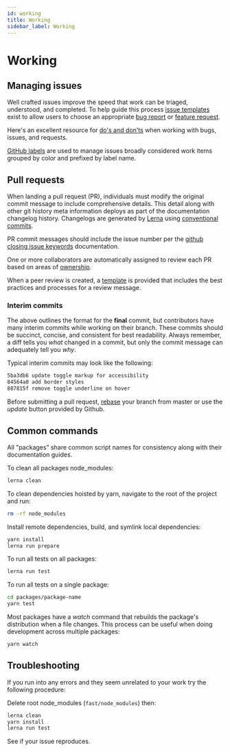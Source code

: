```yaml
---
id: working
title: Working
sidebar_label: Working
---
```


# Working

## Managing issues

Well crafted issues improve the speed that work can be triaged, understood, and completed. To help guide this process [issue templates](https://github.com/Microsoft/fast/tree/master/.github/ISSUE_TEMPLATE) exist to allow users to choose an appropriate [bug report](https://github.com/Microsoft/fast/blob/master/.github/ISSUE_TEMPLATE/report-a-bug.md) or [feature request](https://github.com/Microsoft/fast/blob/master/.github/ISSUE_TEMPLATE/request-a-feature.md).

Here's an excellent resource for [do's and don'ts](https://hackernoon.com/45-github-issues-dos-and-donts-dfec9ab4b612) when working with bugs, issues, and requests.

[GitHub labels](https://developer.github.com/v3/issues/labels/) are used to manage issues broadly considered work items grouped by color and prefixed by label name.

## Pull requests

When landing a pull request (PR), individuals must modify the original commit message to include comprehensive details. This detail along with other git history meta information deploys as part of the documentation changelog history. Changelogs are generated by [Lerna](https://lernajs.io/) using [conventional commits](https://conventionalcommits.org/).

PR commit messages should include the issue number per the [github closing issue keywords](https://help.github.com/articles/closing-issues-using-keywords/) documentation.

One or more collaborators are automatically assigned to review each PR based on areas of [ownership](https://github.com/Microsoft/fast/blob/master/.github/CODEOWNERS).

When a peer review is created, a [template](https://github.com/Microsoft/fast/blob/master/.github/pull_request_template.md) is provided that includes the best practices and processes for a review message.

### Interim commits

The above outlines the format for the **final** commit, but contributors have many interim commits while working on their branch. These commits should be succinct, concise, and consistent for best readability. Always remember, a diff tells you _what_ changed in a commit, but only the commit message can adequately tell you _why_.

Typical interim commits may look like the following:

```bash
5ba3db6 update toggle markup for accessibility
84564a0 add border styles
887815f remove toggle underline on hover
```

Before submitting a pull request, [rebase](https://www.atlassian.com/git/tutorials/merging-vs-rebasing) your branch from master or use the *update* button provided by Github.

## Common commands

All "packages" share common script names for consistency along with their documentation guides.

To clean all packages node_modules:

```bash
lerna clean
```

To clean dependencies hoisted by yarn, navigate to the root of the project and run:

```bash
rm -rf node_modules
```

Install remote dependencies, build, and symlink local dependencies:

```bash
yarn install
lerna run prepare
```

To run all tests on all packages:

```bash
lerna run test
```

To run all tests on a single package:

```bash
cd packages/package-name
yarn test
```

Most packages have a _watch_ command that rebuilds the package's distribution when a file changes. This process can be useful when doing development across multiple packages:

```bash
yarn watch
```

## Troubleshooting

If you run into any errors and they seem unrelated to your work try the following procedure:

Delete root node_modules (`fast/node_modules`) then:

```bash
lerna clean
yarn install
lerna run test
```

See if your issue reproduces.